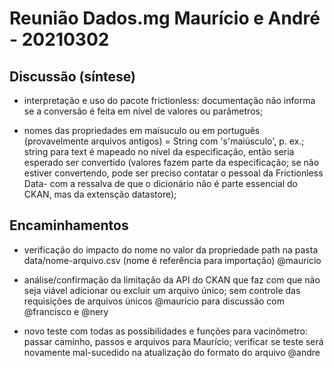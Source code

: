 # Reunião Dados.mg Maurício e André - 20210302

## Discussão (síntese)

* interpretação e uso do pacote frictionless: documentação não informa se a conversão é feita em nível de valores ou parâmetros; 

* nomes das propriedades em maísuculo ou em português (provavelmente arquivos antigos) = String com 's'maiúsculo', p. ex.; string para text é mapeado no nível da especificação, então seria esperado ser convertido (valores fazem parte da especificação; se não estiver convertendo, pode ser preciso contatar o pessoal da Frictionless Data- com a ressalva de que o dicionário não é parte essencial do CKAN, mas da extensção datastore); 

## Encaminhamentos

* verificação do impacto do nome no valor da propriedade path na pasta data/nome-arquivo.csv (nome é referência para importação) @mauricio

* análise/confirmação da limitação da API do CKAN que faz com que não seja viável adicionar ou excluir um arquivo único; sem controle das requisições de arquivos únicos @mauricio para discussão com @francisco e @nery

* novo teste com todas as possibilidades e funções para vacinômetro: passar caminho, passos e arquivos para Maurício; verificar se teste será novamente mal-sucedido na atualização do formato do arquivo @andre
